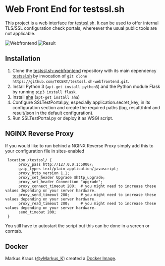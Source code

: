 # Web Front End for testssl.sh

This project is a web interface for [testssl.sh](https://testssl.sh/). It can be used to offer internal TLS/SSL configuration check portals, whereever the usual public tools are not applicable.

![Webfrontend](/screenshots/testssl.sh-webfrontend.png)
![Result](/screenshots/testssl.sh-result.png)

## Installation

1. Clone the [testssl.sh-webfrontend](https://github.com/TKCERT/testssl.sh-webfrontend) repository with its main dependency [testssl.sh](https://github.com/drwetter/testssl.sh) by invocation of `git clone https://github.com/TKCERT/testssl.sh-webfrontend.git`.
2. Install Python 3 (`apt-get install python3`) and the Python module Flask by running `pip3 install flask`.
3. Install [aha](https://github.com/theZiz/aha) (`apt-get install aha`)
4. Configure SSLTestPortal.py, especially application.secret\_key, in its configuration section and create the required paths (log, result/html and result/json in the default configuration).
5. Run SSLTestPortal.py or deploy it as WSGI script.

## NGINX Reverse Proxy

If you would like to run behind a NGINX Reverse Proxy simply add this to your configuration file in sites-enabled

     location /testssl/ {
          proxy_pass http://127.0.0.1:5000/;
          gzip_types text/plain application/javascript;
          proxy_http_version 1.1;
          proxy_set_header Upgrade $http_upgrade;
          proxy_set_header Connection "upgrade";
          proxy_connect_timeout 200;  # you might need to increase these values depending on your server hardware. 
          proxy_send_timeout 200;     # you might need to increase these values depending on your server hardware. 
          proxy_read_timeout 200;     # you might need to increase these values depending on your server hardware. 
          send_timeout 200;
     }
You still have to autostart the script but this can be done in a screen or corntab.

## Docker

Markus Kraus ([@vMarkus_K](https://twitter.com/vMarkus_K)) created a [Docker
Image](https://hub.docker.com/r/mycloudrevolution/testssl-webfrontend/).
